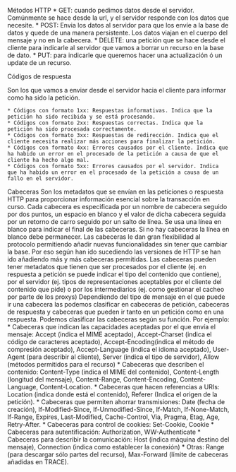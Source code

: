 Métodos HTTP 
	* GET: cuando pedimos datos desde el servidor. Comúnmente se hace desde la url, y el servidor responde con los datos que necesite.
	* POST: Envia los datos al servidor para que los envíe a la base de datos y quede de una manera persistente. Los datos viajan en el cuerpo del mensaje y no en la cabecera.
	* DELETE: una petición que se hace desde el cliente para indicarle al servidor que vamos a borrar un recurso en la base de dato.
	* PUT: para indicarle que queremos hacer una actualización ó un update de un recurso.



Códigos de respuesta

Son los que vamos a enviar desde el servidor hacia el cliente para informar como ha sido la petición.


	* Códigos con formato 1xx: Respuestas informativas. Indica que la petición ha sido recibida y se está procesando.
	* Códigos con formato 2xx: Respuestas correctas. Indica que la petición ha sido procesada correctamente.
	* Códigos con formato 3xx: Respuestas de redirección. Indica que el cliente necesita realizar más acciones para finalizar la petición.
	* Códigos con formato 4xx: Errores causados por el cliente. Indica que ha habido un error en el procesado de la petición a causa de que el cliente ha hecho algo mal.
	* Códigos con formato 5xx: Errores causados por el servidor. Indica que ha habido un error en el procesado de la petición a causa de un fallo en el servidor.

Cabeceras
Son los metadatos que se envían en las peticiones o respuesta HTTP para proporcionar información esencial sobre la transacción en curso. Cada cabecera es especificada por un nombre de cabecera seguido por dos puntos, un espacio en blanco y el valor de dicha cabecera seguida por un retorno de carro seguido por un salto de línea. Se usa una línea en blanco para indicar el final de las cabeceras. Si no hay cabeceras la línea en blanco debe permanecer.
Las cabeceras le dan gran flexibilidad al protocolo permitiendo añadir nuevas funcionalidades sin tener que cambiar la base. Por eso según han ido sucediendo las versiones de HTTP se han ido añadiendo más y más cabeceras permitidas.
Las cabeceras pueden tener metadatos que tienen que ser procesados por el cliente (ej. en respuesta a petición se puede indicar el tipo del contenido que contiene), por el servidor (ej. tipos de representaciones aceptables por el cliente del contenido que pide) o por los intermediarios (ej. como gestionar el cacheo por parte de los proxys)
Dependiendo del tipo de mensaje en el que puede ir una cabecera las podemos clasificar en cabeceras de petición, cabeceras de respuesta y cabeceras que pueden ir tanto en un petición como en una respuesta.
Podemos clasificar las cabeceras según su función. Por ejemplo:
	* Cabeceras que indican las capacidades aceptadas por el que envía el mensaje: Accept (indica el MIME aceptado), Accept-Charset (indica el código de caracteres aceptado), Accept-Encoding(indica el método de compresión aceptado), Accept-Language (indica el idioma aceptado), User-Agent (para describir al cliente), Server (indica el tipo de servidor), Allow (métodos permitidos para el recurso)
	* Cabeceras que describen el contenido: Content-Type (indica el MIME del contenido), Content-Length (longitud del mensaje), Content-Range, Content-Encoding, Content-Language, Content-Location.
	* Cabeceras que hacen referencias a URIs: Location (indica donde está el contenido), Referer (Indica el origen de la petición).
	* Cabeceras que permiten ahorrar transmisiones: Date (fecha de creación), If-Modified-Since, If-Unmodified-Since, If-Match, If-None-Match, If-Range, Expires, Last-Modified, Cache-Control, Via, Pragma, Etag, Age, Retry-After.
	* Cabeceras para control de cookies: Set-Cookie, Cookie
	* Cabeceras para autentificación: Authorization, WW-Authenticate
	* Cabeceras para describir la comunicación: Host (indica máquina destino del mensaje), Connection (indica como establecer la conexión)
	* Otras: Range (para descargar sólo partes del recurso), Max-Forward (límite de cabeceras añadidas en TRACE).


